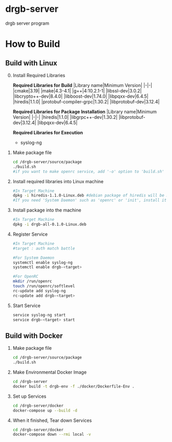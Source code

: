# drgb-server

drgb server program

# How to Build

## Build with Linux

0. Install Required Libraries

	**Required Libraries for Build**
	|Library name|Minimum Version|
	|-|-|
	|cmake|3.19|
	|make|4.3-4.1|
	|g++|4:10.2.1-1|
	|libssl-dev|3.0.2|
	|libcrypto++-dev|8.4.0|
	|libboost-dev|1.74.0|
	|libpqxx-dev|6.4.5|
	|hiredis|1.1.0|
	|protobuf-compiler-grpc|1.30.2|
	|libprotobuf-dev|3.12.4|


	**Required Libraries for Package Installation**
	|Library name|Minimum Version|
	|-|-|
	|hiredis|1.1.0|
	|libgrpc++-dev|1.30.2|
	|libprotobuf-dev|3.12.4|
	|libpqxx-dev|6.4.5|

	**Required Libraries for Execution**
	- syslog-ng

1. Make package file

	``` bash
	cd /drgb-server/source/package
	./build.sh
	#if you want to make openrc service, add '-o' option to 'build.sh'
	```

2. Install required libraries into Linux machine

	``` bash
	#In Target Machine
	dpkg -i hiredis-1.1.0-Linux.deb	#debian package of hiredis will be made by './build.sh' on previous part.
	#If you need 'System Daemon' such as 'openrc' or 'init', install it too.
	```

3. Install package into the machine

	``` bash
	#In Target Machine
	dpkg -i drgb-all-0.1.0-Linux.deb
	```

4. Register Service

	``` bash
	#In Target Machine
	#target : auth match battle

	#For System Daemon
	systemctl enable syslog-ng
	systemctl enable drgb-<target>

	#For OpenRC
	mkdir /run/openrc
	touch /run/openrc/softlevel
	rc-update add syslog-ng
	rc-update add drgb-<target>
	```

5. Start Service

	``` bash
	service syslog-ng start
	service drgb-<target> start
	```

## Build with Docker

1. Make package file

	``` bash
	cd /drgb-server/source/package
	./build.sh
	```

2. Make Environmental Docker Image

	``` bash
	cd /drgb-server
	docker build -t drgb-env -f ./docker/Dockerfile-Env .
	```

3. Set up Services

	``` bash
	cd /drgb-server/docker
	docker-compose up --build -d
	```

4. When it finished, Tear down Services

	``` bash
	cd /drgb-server/docker
	docker-compose down --rmi local -v
	```